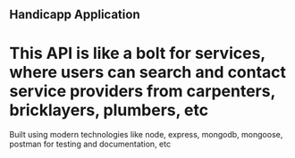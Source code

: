 ## Handicapp Application

# This API is like a bolt for services, where users can search and contact service providers from carpenters, bricklayers, plumbers, etc

Built using modern technologies like node, express, mongodb, mongoose, postman for testing and documentation, etc
